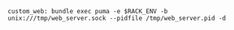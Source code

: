 <!-- usedin: [ _includes/_inlines/Deployment/Rails/puma-rack-server] - layout:code post: puma-rack-server_deploy-with-puma -->

```
custom_web: bundle exec puma -e $RACK_ENV -b unix:///tmp/web_server.sock --pidfile /tmp/web_server.pid -d
```
